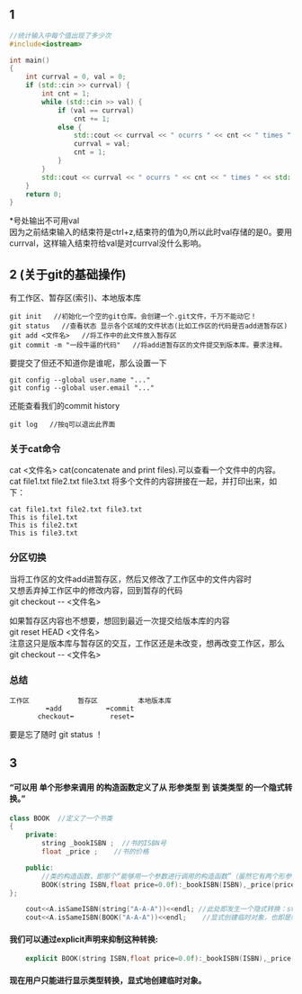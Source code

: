 
## 1 
 
```cpp
//统计输入中每个值出现了多少次
#include<iostream>

int main()
{
	int currval = 0, val = 0;
	if (std::cin >> currval) {
		int cnt = 1;
		while (std::cin >> val) {
			if (val == currval)
				cnt += 1;
			else {
				std::cout << currval << " ocurrs " << cnt << " times " << std::endl;
				currval = val;
				cnt = 1;
			}
		}
		std::cout << currval << " ocurrs " << cnt << " times " << std::endl;  //*
	}
	return 0;
}
```

*号处输出不可用val  
因为之前结束输入的结束符是ctrl+z,结束符的值为0,所以此时val存储的是0。要用currval，这样输入结束符给val是对currval没什么影响。 
 
 
## 2 (关于git的基础操作)  
 
有工作区、暂存区(索引)、本地版本库  
 
```
git init   //初始化一个空的git仓库。会创建一个.git文件，千万不能动它！ 
git status   //查看状态 显示各个区域的文件状态(比如工作区的代码是否add进暂存区) 
git add <文件名>   //将工作中的此文件放入暂存区 
git commit -m "一段牛逼的代码"   //将add进暂存区的文件提交到版本库。要求注释。  
``` 
要提交了但还不知道你是谁呢，那么设置一下 
```
git config --global user.name "..."  
git config --global user.email "..."  
```

还能查看我们的commit history
```
git log   //按q可以退出此界面  
```

### 关于cat命令  
cat <文件名>   cat(concatenate and print files).可以查看一个文件中的内容。  
cat file1.txt file2.txt file3.txt   将多个文件的内容拼接在一起，并打印出来，如下： 
```
cat file1.txt file2.txt file3.txt
This is file1.txt
This is file2.txt
This is file3.txt
```

### 分区切换  
 
当将工作区的文件add进暂存区，然后又修改了工作区中的文件内容时  
又想丢弃掉工作区中的修改内容，回到暂存的代码  
git checkout -- <文件名>  
 
如果暂存区内容也不想要，想回到最近一次提交给版本库的内容  
git reset HEAD <文件名>  
注意这只是版本库与暂存区的交互，工作区还是未改变，想再改变工作区，那么  
git checkout -- <文件名>  

### 总结  
```
工作区            暂存区          本地版本库  
         ➡add           ➡commit  
       checkout⬅         reset⬅  
```
要是忘了随时 git status ！  


## 3 
#### “可以用 单个形参来调用 的构造函数定义了从 形参类型 到 该类类型 的一个隐式转换。”  
```cpp
class BOOK  //定义了一个书类
{
    private:
        string _bookISBN ;  //书的ISBN号
        float _price ;    //书的价格

    public:
        //类的构造函数，即那个“能够用一个参数进行调用的构造函数”（虽然它有两个形参，但其中一个有默认实参，只用一个参数也能进行调用）
        BOOK(string ISBN,float price=0.0f):_bookISBN(ISBN),_price(price){}
};
```
```cpp
    cout<<A.isSameISBN(string("A-A-A"))<<endl; //此处即发生一个隐式转换：string类型-->BOOK类型，借助BOOK的构造函数进行转换，以满足isSameISBN函数的参数期待。
    cout<<A.isSameISBN(BOOK("A-A-A"))<<endl;    //显式创建临时对象，也即是编译器干的事情。
```
#### 我们可以通过explicit声明来抑制这种转换:  
```cpp
    explicit BOOK(string ISBN,float price=0.0f):_bookISBN(ISBN),_price(price){}
```
####  现在用户只能进行显示类型转换，显式地创建临时对象。  


 











